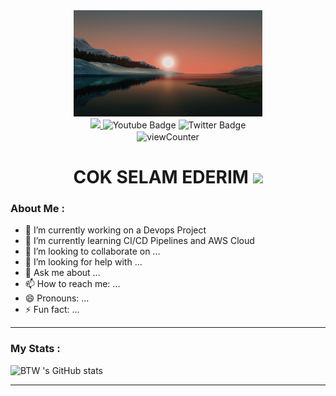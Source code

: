 <div align="center">
 <img src="https://github.com/myzula/myzula/blob/main/a.jpg" width="60%" height="60%" >
</div>


<div id="badges" align="center">
    <a href="linkedinADRESINIZI YAZIN">
      <img src="https://img.shields.io/badge/LinkedIn-blue?logo=linkedin&logoColor=white&style=for-the-badge" >
    </a>
    <img src="https://img.shields.io/badge/YouTube-red?style=for-the-badge&logo=youtube&logoColor=white" alt="Youtube Badge"/>
    <img src="https://img.shields.io/badge/Twitter-blue?style=for-the-badge&logo=twitter&logoColor=white" alt="Twitter Badge"/>
</div>
 <div id="badges" align="center">
    <img align="center" src="https://komarev.com/ghpvc/?username=emryduman&style=flat-square&color=blue" alt="viewCounter"/>
</div>
<h1 align="center">
     COK SELAM EDERIM <img src="https://media.giphy.com/media/hvRJCLFzcasrR4ia7z/giphy.gif" width="30px"/>
</h1>


 ### About Me :

- 🔭 I’m currently working on a Devops Project 
- 🌱 I’m currently learning CI/CD Pipelines and AWS Cloud
- 👯 I’m looking to collaborate on ...
- 🤔 I’m looking for help with ...
- 💬 Ask me about ...
- 📫 How to reach me: ...
- 😄 Pronouns: ...
- ⚡ Fun fact: ...

<!-- PART4-->

---

<!--
![Github stats 1](https://github-readme-stats.vercel.app/api?username=emreduman3146&show_icons=true&theme=gradient) radical
-->
###  My Stats :

![BTW 's GitHub stats](https://github-readme-stats-r5-3600.vercel.app/api?username=myzula&include_all_commits=true&count_private=true&show_icons=true&theme=gradient&border_radius=50)


---
